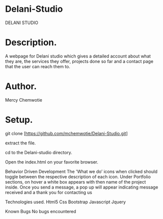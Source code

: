 # Delani-Studio
DELANI STUDIO

# Description.
A webpage for Delani studio which gives a detailed account about what they are, the services they offer, projects done so far and a contact page that the user can reach them to.

# Author.
Mercy Chemwotie

# Setup.
git clone [https://github.com/mchemwotie/Delani-Studio.git]

extract the file.

cd to the Delani-studio directory.

Open the index.html on your favorite browser.

Behavior Driven Development
The 'What we do’ icons when clicked should toggle between the respective description of each icon. 
Under Portfolio sections, on hover a white box appears with then name of the project inside.
Once you send a message, a pop up will appear indicating message received and a thank you for contacting us

Technologies used.
Html5
Css
Bootstrap
Javascript
Jquery

Known Bugs
No bugs encountered

